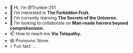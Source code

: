 - 👋 Hi, I’m @Trunkie-251
- 👀 I’m interested in **The Forbidden Fruit.**
- 🌱 I’m currently learning **The Secrets of the Universe.**
- 💞️ I’m looking to collaborate on **Man-made horrors beyond comprehension.**
- 📫 How to reach me **Via Telepathy.**
- 😄 Pronouns: None. 
- ⚡ Fun fact: ...

<!---
Trunkie-251/Trunkie-251 is a ✨ special ✨ repository because its `README.md` (this file) appears on your GitHub profile.
You can click the Preview link to take a look at your changes.
--->
